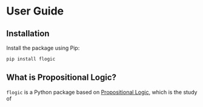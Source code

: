 
# User Guide



## Installation

Install the package using Pip:

```
pip install flogic
```



## What is Propositional Logic?

`flogic` is a Python package based on [Propositional Logic](1), which is the
study of 




[1]: https://en.wikipedia.org/wiki/Propositional_calculus
